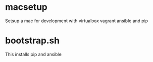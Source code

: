 macsetup
========

Setsup a mac for development with virtualbox vagrant ansible and pip

bootstrap.sh
====
This installs pip and ansible



